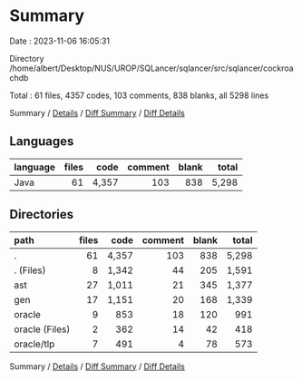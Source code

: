# Summary

Date : 2023-11-06 16:05:31

Directory /home/albert/Desktop/NUS/UROP/SQLancer/sqlancer/src/sqlancer/cockroachdb

Total : 61 files,  4357 codes, 103 comments, 838 blanks, all 5298 lines

Summary / [Details](details.md) / [Diff Summary](diff.md) / [Diff Details](diff-details.md)

## Languages
| language | files | code | comment | blank | total |
| :--- | ---: | ---: | ---: | ---: | ---: |
| Java | 61 | 4,357 | 103 | 838 | 5,298 |

## Directories
| path | files | code | comment | blank | total |
| :--- | ---: | ---: | ---: | ---: | ---: |
| . | 61 | 4,357 | 103 | 838 | 5,298 |
| . (Files) | 8 | 1,342 | 44 | 205 | 1,591 |
| ast | 27 | 1,011 | 21 | 345 | 1,377 |
| gen | 17 | 1,151 | 20 | 168 | 1,339 |
| oracle | 9 | 853 | 18 | 120 | 991 |
| oracle (Files) | 2 | 362 | 14 | 42 | 418 |
| oracle/tlp | 7 | 491 | 4 | 78 | 573 |

Summary / [Details](details.md) / [Diff Summary](diff.md) / [Diff Details](diff-details.md)